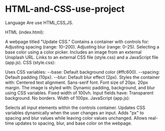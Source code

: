 # HTML-and-CSS-use-project
Language  Are use HTML,CSS,JS.

HTML (index.html):

A webpage titled "Update CSS."
Contains a container with controls for:
Adjusting spacing (range: 10–200).
Adjusting blur (range: 0–25).
Selecting a base color using a color picker.
Includes an image from an external Unsplash URL.
Links to an external CSS file (style.css) and a JavaScript file (app.js).
CSS (style.css):

Uses CSS variables:
--base: Default background color (#ffc600).
--spacing: Default padding (10px).
--blur: Default blur effect (2px).
Styles the container with:
Centered text alignment.
Sans-serif font.
Font size of 20px.
20px margin.
The image is styled with:
Dynamic padding, background, and blur using CSS variables.
Fixed width of 100vh.
Input fields have:
Transparent background.
No borders.
Width of 100px.
JavaScript (app.js):

Selects all input elements within the controls container.
Updates CSS variables dynamically when the user changes an input.
Adds "px" to spacing and blur values while leaving color values unchanged.
Allows real-time updates to spacing, blur, and base color on the webpage.
